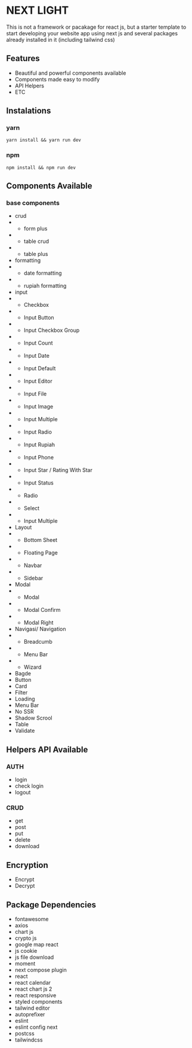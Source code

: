 # NEXT LIGHT

This is not a framework or pacakage for react js, but a starter template to start developing your website app using next js and several packages already installed in it (including tailwind css)

## Features

- Beautiful and powerful components available
- Components made easy to modify
- API Helpers
- ETC

## Instalations

### yarn

```
yarn install && yarn run dev
```

### npm

```
npm install && npm run dev
```

## Components Available

### base components

- crud
- - form plus
- - table crud
- - table plus
- formatting
- - date formatting
- - rupiah formatting
- input
- - Checkbox
- - Input Button
- - Input Checkbox Group
- - Input Count
- - Input Date
- - Input Default
- - Input Editor
- - Input File
- - Input Image
- - Input Multiple
- - Input Radio
- - Input Rupiah
- - Input Phone
- - Input Star / Rating With Star
- - Input Status
- - Radio
- - Select
- - Input Multiple
- Layout
- - Bottom Sheet
- - Floating Page
- - Navbar
- - Sidebar
- Modal
- - Modal
- - Modal Confirm
- - Modal Right
- Navigasi/ Navigation
- - Breadcumb
- - Menu Bar
- - Wizard
- Bagde
- Button
- Card
- Filter
- Loading
- Menu Bar
- No SSR
- Shadow Scrool
- Table
- Validate

## Helpers API Available

### AUTH

- login
- check login
- logout

### CRUD

- get
- post
- put
- delete
- download

## Encryption

- Encrypt
- Decrypt

## Package Dependencies

- fontawesome
- axios
- chart js
- crypto js
- google map react
- js cookie
- js file download
- moment
- next compose plugin
- react
- react calendar
- react chart js 2
- react responsive
- styled components
- tailwind editor
- autoprefixer
- eslint
- eslint config next
- postcss
- tailwindcss
